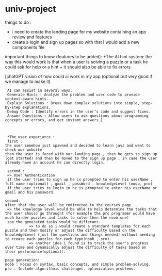 # univ-project
 
things to do :
- i need to create the landing page for my website containing an app review and features
- create a login and sign up pages so with that i would add a new components file

important things to know (features to be added):
     *The AI hint system:
     the way this would work is that when a user is solving a puzzle or a task he could ask for help or a hint
     + it should also be able to fix errors 

[chatGPT vision of how could ai work in my app  (optional but very good if we manage to make it)

     AI can assist in several ways:
     Generate Hints : Analyze the problem and user code to provide context-aware hints.
     Explain Solutions : Break down complex solutions into simple, step-by-step explanations.
     Debug Code : Identify errors in the user’s code and suggest fixes.
     Answer Questions : Allow users to ask questions about programming concepts or errors, and get instant answers.]



     *The user experiance :
     first :
    the user somehow just spawned and decided to learn java and went to check our website 
    then the user is faced with our landing page , then he gets to sign up (get started) and then be moved to the sign up page , in case the user already have an account he can directly login.

     second : 
     => User Authentication
     if the user tries to sign up he is prompted to enter his userName , full name (optional) , gmail , passWord , knowledgeLevel (noob, pro)
     if the user tries to login in he is prompted to enter his userName or gmail and his password.

    second:
    after that the user will be redirected to the courses page 
     => the knowledge level would be able to help determine the tasks that the user should go throught (for example the pro programer would have much harder puzzles and tasks to solve then the noob one)
     soo the generated tasks would be differant.
               => to do so i would create a standard templates for each puzzle and then modify or adjust the difficulty based on the knowledgeLevel (just the questions and things needed) without needing to create each puzzles for each type(noob , pro).
               => another idea i found is to track the user's progress over time and dynamically adjust the difficulty of tasks based on their performance(optional).

    page generation:
    noob : Focus on syntax, basic concepts, and simple problem-solving.
    pro : Include algorithmic challenges, optimization problems.
    
